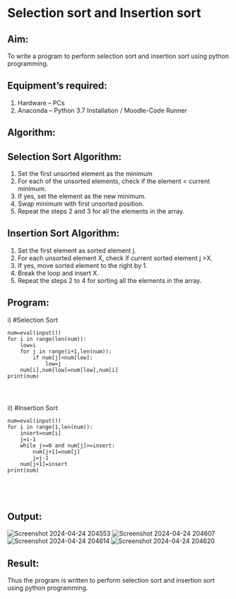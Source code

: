 # Selection sort and Insertion sort
## Aim:
To write a program to perform selection sort and insertion sort using python programming.
## Equipment’s required:
1.	Hardware – PCs
2.	Anaconda – Python 3.7 Installation / Moodle-Code Runner
## Algorithm:
## Selection Sort Algorithm:
1.	Set the first unsorted element as the minimum
2.	For each of the unsorted elements, check if the element < current minimum.
3.	If yes, set the element as the new minimum.
4.	Swap minimum with first unsorted position.
5.	Repeat the steps 2 and 3 for all the elements in the array.
## Insertion Sort Algorithm:
1.	Set the first element as sorted element j.
2.	For each unsorted element X, check if current sorted element j >X.
3.	If yes, move sorted element to the right by 1.
4.	Break the loop and insert X.
5.	Repeat the steps 2 to 4 for sorting all the elements in the array.
## Program:
i)	#Selection Sort
```
num=eval(input())
for i in range(len(num)):
    low=i
    for j in range(i+1,len(num)):
        if num[j]<num[low]:
            low=j
    num[i],num[low]=num[low],num[i]
print(num)




```
ii)	#Insertion Sort
```
num=eval(input())
for i in range(1,len(num)):
    insert=num[i]
    j=i-1
    while j>=0 and num[j]>=insert:
        num[j+1]=num[j]
        j=j-1
    num[j+1]=insert
print(num)





```

## Output:
![Screenshot 2024-04-24 204553](https://github.com/DariusRijin07/Sorting-Algorithms/assets/138849120/436afc9b-21db-4969-adcf-32d9c380a918)
![Screenshot 2024-04-24 204607](https://github.com/DariusRijin07/Sorting-Algorithms/assets/138849120/6c5a8b75-1866-4c44-a3c7-6fd5469b395f)
![Screenshot 2024-04-24 204614](https://github.com/DariusRijin07/Sorting-Algorithms/assets/138849120/9ebe8101-2cef-4a4b-b01d-e0a1b3ed481a)
![Screenshot 2024-04-24 204620](https://github.com/DariusRijin07/Sorting-Algorithms/assets/138849120/391301ac-e860-4616-b0b3-09711303fdd7)


## Result:
Thus the program is written to perform selection sort and insertion sort using python programming.
